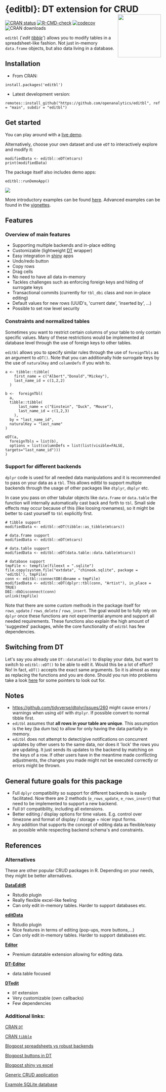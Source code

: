 # {editbl}: DT extension for CRUD <img style="height: 139px;" src='https://github.com/openanalytics/editbl/blob/main/editbl_logo.svg?raw=true' align="right" />

[![CRAN status](https://www.r-pkg.org/badges/version/editbl)](https://cran.r-project.org/package=editbl)
[![R-CMD-check](https://github.com/openanalytics/editbl/actions/workflows/check-standard.yaml/badge.svg)](https://github.com/openanalytics/editbl/actions/workflows/check-standard.yaml)
[![codecov](https://codecov.io/gh/openanalytics/editbl/branch/main/graph/badge.svg)](https://app.codecov.io/gh/openanalytics/editbl)
![CRAN downloads](https://cranlogs.r-pkg.org/badges/editbl)

`editbl` ('*edit [tibble](https://cran.r-project.org/package=tibble)*') allows you to modify tables in a spreadsheet-like fashion. Not just in-memory `data.frame` objects, but also
data living in a database.

## Installation

* From CRAN:

```
install.packages('editbl')
```

* Latest development version:

```
remotes::install_github("https://github.com/openanalytics/editbl", ref = "main", subdir = "editbl")
```

## Get started

You can play around with a [live demo](https://openanalytics.github.io/editbl/).

Alternatively, choose your own dataset and use `eDT` to interactively explore and modify it:

```
modifiedData <- editbl::eDT(mtcars)
print(modifiedData)
```


The package itself also includes demo apps:

```
editbl::runDemoApp()
```
![](https://github.com/openanalytics/editbl/blob/main/editbl.gif?raw=true)

More introductory examples can be found [here](https://github.com/openanalytics/editbl/blob/main/editbl/R/demoApp.R).
Advanced examples can be found in the [vignettes](https://github.com/openanalytics/editbl/tree/main/editbl/vignettes).


## Features

### Overview of main features

* Supporting multiple backends and in-place editing
* Customizable (lightweight [DT](https://CRAN.R-project.org/package=DT) wrapper)
* Easy integration in [shiny](https://cran.r-project.org/package=shiny) apps
* Undo/redo button
* Copy rows
* Drag cells
* No need to have all data in-memory
* Tackles challenges such as enforcing foreign keys and hiding of surrogate keys
* Transactional commits (currently for `tbl_dbi` class and non in-place editing)
* Default values for new rows (UUID's, 'current date', 'inserted by', ...)
* Possible to set row level security

### Constraints and normalized tables

Sometimes you want to restrict certain columns of your table to only contain specific values.
Many of these restrictions would be implemented at database level through the use of foreign keys to other tables.

`editbl` allows you to specify similar rules through the use of `foreignTbls` as an argument to `eDT()`.
Note that you can additionally hide surrogate keys by the use of `naturalKey` and `columnDefs` if you wish to.

```
a <- tibble::tibble(
    first_name = c("Albert","Donald","Mickey"),
    last_name_id = c(1,2,2)
  )

b <-  foreignTbl(
  a,
  tibble::tibble(
      last_name = c("Einstein", "Duck", "Mouse"),
      last_name_id = c(1,2,3)
    ),
  by = "last_name_id",
  naturalKey = "last_name"
)

eDT(a,
  foreignTbls = list(b),
  options = list(columnDefs = list(list(visible=FALSE, targets="last_name_id")))
)
```

### Support for different backends

`dplyr` code is used for all needed data manipulations and it is recommended to pass on your data as a `tbl`.
This allows editbl to support multiple backends through the usage of other packages like `dtplyr`, `dbplyr` etc.

In case you pass on other tabular objects like `data.frame` or `data.table` the function will internally automatically
cast back and forth to `tbl`. Small side effects may occur because of this (like loosing rownames), so it might be better
to cast yourself to `tbl` explicitly first.

```
# tibble support
modifiedData <- editbl::eDT(tibble::as_tibble(mtcars))

# data.frame support
modifiedData <- editbl::eDT(mtcars)

# data.table support
modifiedData <- editbl::eDT(data.table::data.table(mtcars))

# database support
tmpFile <- tempfile(fileext = ".sqlite")
file.copy(system.file("extdata", "chinook.sqlite", package = 'editbl'), tmpFile)
conn <- editbl::connectDB(dbname = tmpFile)
modifiedData <- editbl::eDT(dplyr::tbl(conn, "Artist"), in_place = TRUE)
DBI::dbDisconnect(conn)
unlink(tmpFile)

```

Note that there are some custom methods in the package itself for `rows_update` / `rows_delete` / `rows_insert`. The goal
would be to fully rely on `dplyr` once these functions are not experimental anymore and support all needed requirements.
These functions also explain the high amount of 'suggested' packages, while the core functionality of `editbl` has few
dependencies.

## Switching from DT

Let's say you already use `DT::datatable()` to display your data, but want to switch to `editbl::eDT()` to be able to edit it. Would this be a lot of effort? No!
In fact, `eDT()` accepts the exact same arguments. So it is almost as easy as replacing the functions and you are done.
Should you run into problems take a look [here](https://github.com/openanalytics/editbl/blob/main/editbl/vignettes/howto_switch_from_DT.rmd) for some pointers to look out for.

## Notes

* https://github.com/tidyverse/dtplyr/issues/260 might cause errors / warnings when using `eDT` with `dtplyr`. If possible convert to normal tibble first.
* `editbl` assumes that **all rows in your table are unique**. This assumption is the key (ba dum tss) to allow for only having the data partially in memory.
* `editbl` does not attempt to detect/give notifications on concurrent updates by other users to the same data, nor does it 'lock' the rows you are updating.
It just sends its updates to the backend by matching on the keys of a row. If other users have in the meantime made conflicting adjustments,
the changes you made might not be executed correctly or errors might be thrown.

## General future goals for this package

* Full `dplyr` compatibility so support for different backends is easily facilitated. Now there are 2 methods (`e_rows_update`, `e_rows_insert`) that need to be implemented to support a new backend.
* Full `DT` compatibility, including all extensions.
* Better editing / display options for time values. E.g. control over timezone and format of display / storage + nicer input forms.
* Any addition that supports the concept of editing data as flexible/easy as possible while respecting backend schema's and constraints.

## References

### Alternatives 

These are other popular CRUD packages in R.
Depending on your needs, they might be better alternatives.

[**DataEditR**](https://cran.r-project.org/package=DataEditR)

* Rstudio plugin
* Really flexible excel-like feeling
* Can only edit in-memory tables. Harder to support databases etc.

[**editData**](https://cran.r-project.org/package=editData)

* Rstudio plugin
* Nice features in terms of editing (pop-ups, more buttons,...)
* Can only edit in-memory tables. Harder to support databases etc.

[**Editor**](https://editor.datatables.net/)

*  Premium datatable extension allowing for editing data.

[**DT-Editor**](https://github.com/jienagu/DT-Editor)

* data.table focused

[**DTedit**](https://github.com/jbryer/DTedit)

* `DT` extension
* Very customizable (own callbacks)
* Few dependencies

### Additional links:
[CRAN `DT`](https://cran.r-project.org/package=DT)

[CRAN `tibble`](https://cran.r-project.org/package=tibble)

[Blogpost spreadsheets vs robust backends](https://www.openanalytics.eu/blog/2023/02/12/spreadsheets-backends-love/)

[Blogpost buttons in DT](https://thatdatatho.com/adding-action-buttons-in-rows-of-dt-data-table-in-r-shiny/)

[Blogpost shiny vs excel](https://appsilon.com/forget-about-excel-use-r-shiny-packages-instead/)

[Generic CRUD application](https://github.com/garrylachman/ElectroCRUD)

[Example SQLite database](https://www.sqlitetutorial.net/sqlite-sample-database/)

